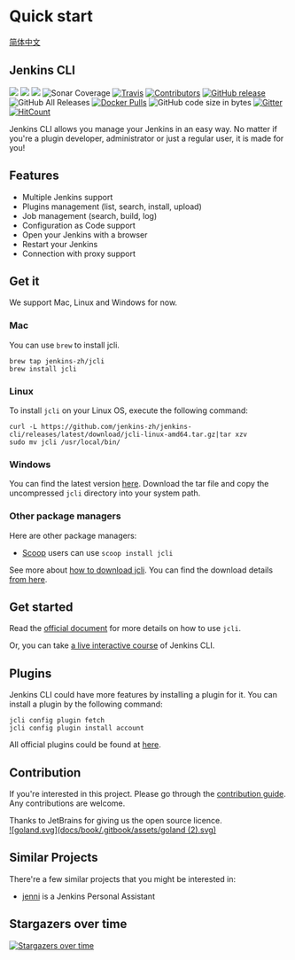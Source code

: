 # Quick start

[简体中文](https://github.com/jenkins-zh/jenkins-cli/blob/master/README-zh.md)

## Jenkins CLI

[![](https://goreportcard.com/badge/jenkins-zh/jenkins-cli)](https://goreportcard.com/report/jenkins-zh/jenkins-cli) [![](https://sonarcloud.io/api/project_badges/measure?project=jenkins-zh_jenkins-cli&metric=alert_status)](https://sonarcloud.io/dashboard?id=jenkins-zh_jenkins-cli) [![](http://img.shields.io/badge/godoc-reference-5272B4.svg?style=flat-square)](https://godoc.org/github.com/jenkins-zh/jenkins-cli) ![Sonar Coverage](https://img.shields.io/sonar/coverage/jenkins-zh_jenkins-cli?server=https%3A%2F%2Fsonarcloud.io) [![Travis](https://img.shields.io/travis/jenkins-zh/jenkins-cli.svg?logo=travis&label=build&logoColor=white)](https://travis-ci.org/jenkins-zh/jenkins-cli) [![Contributors](https://img.shields.io/github/contributors/jenkins-zh/jenkins-cli.svg)](https://github.com/jenkins-zh/jenkins-cli/graphs/contributors) [![GitHub release](https://img.shields.io/github/release/jenkins-zh/jenkins-cli.svg?label=release)](https://github.com/jenkins-zh/jenkins-cli/releases/latest) ![GitHub All Releases](https://img.shields.io/github/downloads/jenkins-zh/jenkins-cli/total) [![Docker Pulls](https://img.shields.io/docker/pulls/jenkinszh/jcli.svg)](https://hub.docker.com/r/jenkinszh/jcli/tags) ![GitHub code size in bytes](https://img.shields.io/github/languages/code-size/jenkins-zh/jenkins-cli) [![Gitter](https://badges.gitter.im/jenkinsci/jenkins-cli.svg)](https://gitter.im/jenkinsci/jenkins-cli?utm_source=badge&utm_medium=badge&utm_campaign=pr-badge) [![HitCount](http://hits.dwyl.com/jenkins-zh/jenkins-cli.svg)](http://hits.dwyl.com/jenkins-zh/jenkins-cli)

Jenkins CLI allows you manage your Jenkins in an easy way. No matter if you're a plugin developer, administrator or just a regular user, it is made for you!

## Features

* Multiple Jenkins support
* Plugins management \(list, search, install, upload\)
* Job management \(search, build, log\)
* Configuration as Code support
* Open your Jenkins with a browser
* Restart your Jenkins
* Connection with proxy support

## Get it

We support Mac, Linux and Windows for now.

### Mac

You can use `brew` to install jcli.

```text
brew tap jenkins-zh/jcli
brew install jcli
```

### Linux

To install `jcli` on your Linux OS, execute the following command:

```text
curl -L https://github.com/jenkins-zh/jenkins-cli/releases/latest/download/jcli-linux-amd64.tar.gz|tar xzv
sudo mv jcli /usr/local/bin/
```

### Windows

You can find the latest version [here](https://github.com/jenkins-zh/jenkins-cli/releases/latest/download/jcli-windows-amd64.zip). Download the tar file and copy the uncompressed `jcli` directory into your system path.

### Other package managers

Here are other package managers:

* [Scoop](https://scoop.sh/) users can use `scoop install jcli`

See more about [how to download jcli](docs/book/en/download.md). You can find the download details [from here](http://somsubhra.com/github-release-stats/?username=jenkins-zh&repository=jenkins-cli).

## Get started

Read the [official document](http://jcli.jenkins-zh.cn/) for more details on how to use `jcli`.

Or, you can take [a live interactive course](https://www.katacoda.com/jenkins-zh/scenarios/course-jcli) of Jenkins CLI.

## Plugins

Jenkins CLI could have more features by installing a plugin for it. You can install a plugin by the following command:

```text
jcli config plugin fetch
jcli config plugin install account
```

All official plugins could be found at [here](https://github.com/jenkins-zh/jcli-plugins).

## Contribution

If you're interested in this project. Please go through the [contribution guide](https://github.com/jenkins-zh/jenkins-cli/tree/cb3d358df4699db11b681eb0ab9adffbfb8a7bd4/CONTRIBUTING.md). Any contributions are welcome.

Thanks to JetBrains for giving us the open source licence.  
[![goland.svg](docs/book/.gitbook/assets/goland (2).svg)](https://www.jetbrains.com/?from=jenkins-cli)

## Similar Projects

There're a few similar projects that you might be interested in:

* [jenni](https://github.com/m-sureshraj/jenni) is a Jenkins Personal Assistant

## Stargazers over time

[![Stargazers over time](https://starchart.cc/jenkins-zh/jenkins-cli.svg)](https://starchart.cc/jenkins-zh/jenkins-cli)

